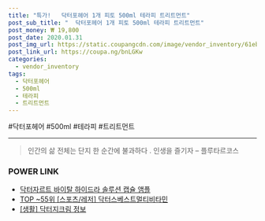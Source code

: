 ```yaml
--- 
title: "특가!   닥터포헤어 1개 피토 500ml 테라피 트리트먼트" 
post_sub_title: "  닥터포헤어 1개 피토 500ml 테라피 트리트먼트" 
post_money: ₩ 19,800 
post_date: 2020.01.31 
post_img_url: https://static.coupangcdn.com/image/vendor_inventory/61eb/6d0b9e1f76735bb00c727fe12cc60bb83ce512fdabb8d4d2028951b060f9.jpg 
post_link_url: https://coupa.ng/bnLGKw 
categories: 
  - vendor_inventory 
tags: 
  - 닥터포헤어 
  - 500ml 
  - 테라피 
  - 트리트먼트 
--- 
```

  #닥터포헤어 #500ml #테라피 #트리트먼트 
<hr> 

> 인간의 삶 전체는 단지 한 순간에 불과하다 . 인생을 즐기자 – 플루타르코스 


### POWER LINK

* <a href="https://blog.naver.com/santokki14/221778109529" target="_blank">닥터자르트 바이탈 하이드라 솔루션 캡슐 앰플</a>
* <a href="https://blog.naver.com/fasyy4321/221776399042" target="_blank"> TOP ~55위 [스포츠/레저] 닥터스베스트멀티비타민</a>
* <a href="https://blog.naver.com/fash111/221768602651" target="_blank"> [생활] 닥터지크림 정보 </a>
